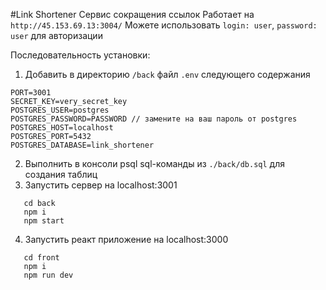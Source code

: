 #Link Shortener
Сервис сокращения ссылок
Работает на `http://45.153.69.13:3004/`
Можете использовать `login: user`, `password: user` для авторизации 

Последовательность установки:
1. Добавить в директорию `/back` файл `.env` следующего содержания
```
PORT=3001
SECRET_KEY=very_secret_key
POSTGRES_USER=postgres
POSTGRES_PASSWORD=PASSWORD // замените на ваш пароль от postgres
POSTGRES_HOST=localhost
POSTGRES_PORT=5432
POSTGRES_DATABASE=link_shortener
```
2. Выполнить в консоли psql sql-команды из `./back/db.sql` для создания таблиц
3. Запустить сервер на localhost:3001
```
   cd back
   npm i
   npm start
```
4. Запустить реакт приложение на localhost:3000
``` 
   cd front
   npm i
   npm run dev
```
